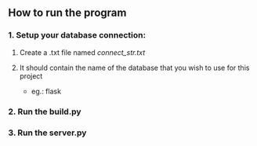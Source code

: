 ## How to run the program

### 1. Setup your database connection:

1. Create a .txt file named *connect_str.txt*
2. It should contain the name of the database that you wish to use for this project

    * eg.: flask


### 2. Run the build.py

### 3. Run the server.py

